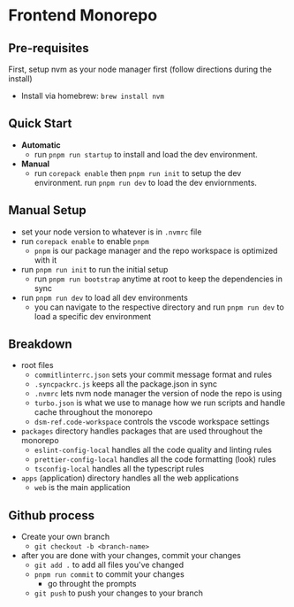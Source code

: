 # Frontend Monorepo

## Pre-requisites

First, setup nvm as your node manager first (follow directions during the install)

- Install via homebrew: `brew install nvm`

## Quick Start

- **Automatic**
  - run `pnpm run startup` to install and load the dev environment.
- **Manual**
  - run `corepack enable` then `pnpm run init` to setup the dev environment. run `pnpm run dev` to load the dev enviornments.

## Manual Setup

- set your node version to whatever is in `.nvmrc` file
- run `corepack enable` to enable `pnpm`
  - `pnpm` is our package manager and the repo workspace is optimized with it
- run `pnpm run init` to run the initial setup
  - run `pnpm run bootstrap` anytime at root to keep the dependencies in sync
- run `pnpm run dev` to load all dev environments
  - you can navigate to the respective directory and run `pnpm run dev` to load a specific dev environment

## Breakdown

- root files
  - `commitlinterrc.json` sets your commit message format and rules
  - `.syncpackrc.js` keeps all the package.json in sync
  - `.nvmrc` lets nvm node manager the version of node the repo is using
  - `turbo.json` is what we use to manage how we run scripts and handle cache throughout the monorepo
  - `dsm-ref.code-workspace` controls the vscode workspace settings
- `packages` directory handles packages that are used throughout the monorepo
  - `eslint-config-local` handles all the code quality and linting rules
  - `prettier-config-local` handles all the code formatting (look) rules
  - `tsconfig-local` handles all the typescript rules
- `apps` (application) directory handles all the web applications
  - `web` is the main application

## Github process

- Create your own branch
  - `git checkout -b <branch-name>`
- after you are done with your changes, commit your changes
  - `git add .` to add all files you've changed
  - `pnpm run commit` to commit your changes
    - go throught the prompts
  - `git push` to push your changes to your branch
